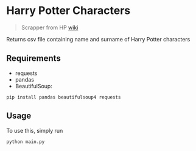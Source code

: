 # Harry Potter Characters

> Scrapper from HP [wiki](https://heroes-and-villain.fandom.com/wiki/Category:Harry_Potter_characters)

Returns csv file containing name and surname of Harry Potter characters

## Requirements
- requests
- pandas
- BeautifulSoup:

```pip install pandas beautifulsoup4 requests```

## Usage

To use this, simply run 

```python main.py```
